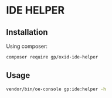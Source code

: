 # IDE HELPER

## Installation

Using composer:
```bash
composer require gp/oxid-ide-helper
```

## Usage
```bash
vendor/bin/oe-console gp:ide:helper -h
```